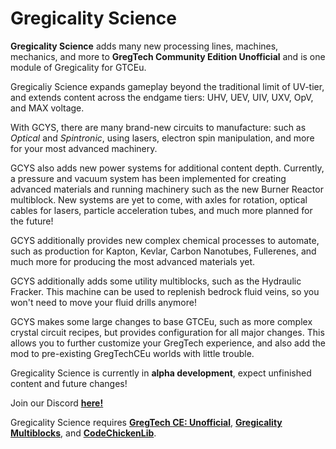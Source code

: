 # Gregicality Science

**Gregicality Science** adds many new processing lines, machines, mechanics, and more to **GregTech Community Edition Unofficial** and is one module of Gregicality for GTCEu.


Gregicaliy Science expands gameplay beyond the traditional limit of UV-tier, and extends content across the endgame tiers: UHV, UEV, UIV, UXV, OpV, and MAX voltage.


With GCYS, there are many brand-new circuits to manufacture: such as _Optical_ and _Spintronic_, using lasers, electron spin manipulation, and more for your most advanced machinery.


GCYS also adds new power systems for additional content depth. Currently, a pressure and vacuum system has been implemented for creating advanced materials and running machinery such as the new Burner Reactor multiblock. New systems are yet to come, with axles for rotation, optical cables for lasers, particle acceleration tubes, and much more planned for the future!


GCYS additionally provides new complex chemical processes to automate, such as production for Kapton, Kevlar, Carbon Nanotubes, Fullerenes, and much more for producing the most advanced materials yet.


GCYS additionally adds some utility multiblocks, such as the Hydraulic Fracker. This machine can be used to replenish bedrock fluid veins, so you won't need to move your fluid drills anymore!


GCYS makes some large changes to base GTCEu, such as more complex crystal circuit recipes, but provides configuration for all major changes. This allows you to further customize your GregTech experience, and also add the mod to pre-existing GregTechCEu worlds with little trouble.


Gregicality Science is currently in **alpha development**, expect unfinished content and future changes!


Join our Discord [**here!**](https://discord.gg/bWSWuYvURP)

Gregicality Science requires [**GregTech CE: Unofficial**](https://github.com/GregTechCEu/GregTech), [**Gregicality Multiblocks**](https://github.com/GregTechCEu/gregicality-multiblocks), and [**CodeChickenLib**](https://www.curseforge.com/minecraft/mc-mods/codechicken-lib-1-8).
